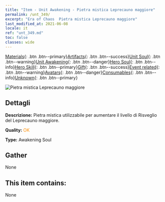 ```yaml
---
title: "Item - Unit Awakening - Pietra mistica Leprecauno maggiore"
permalink: /unt_349/
excerpt: "Era of Chaos  Pietra mistica Leprecauno maggiore"
last_modified_at: 2021-06-08
locale: it
ref: "unt_349.md"
toc: false
classes: wide
---
```

 [Materials](/ItemsIT/){: .btn .btn--primary}[Artifacts](/ItemsIT/Artifacts/){: .btn .btn--success}[Unit Soul](/ItemsIT/UnitSoul/){: .btn .btn--warning}[Unit Awakening](/ItemsIT/UnitAwakening/){: .btn .btn--danger}[Hero Soul](/ItemsIT/HeroSoul/){: .btn .btn--info}[Hero Skill](/ItemsIT/HeroSkill/){: .btn .btn--primary}[Gift](/ItemsIT/Gift/){: .btn .btn--success}[Event related](/ItemsIT/Events/){: .btn .btn--warning}[Avatars](/ItemsIT/Avatars/){: .btn .btn--danger}[Consumables](/ItemsIT/Consumables/){: .btn .btn--info}[Unknown](/ItemsIT/Unknown/){: .btn .btn--primary}

 ![Pietra mistica Leprecauno maggiore](/images/u/tia_conglinyaojing.jpg)

## Dettagli
 **Descrizione:** Pietra mistica utilizzabile per aumentare il livello di Risveglio del Leprecauno maggiore.

 **Quality:** <span style="color: #FF8C00">OK</span>

 **Type:** Awakening Soul

## Gather

  None

## This item contains:

  None

